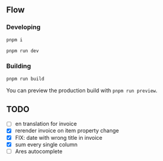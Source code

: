 ## Flow

### Developing

```bash
pnpm i
```

```bash
pnpm run dev
```

### Building

```bash
pnpm run build
```

You can preview the production build with `pnpm run preview`.

## TODO
- [ ] en translation for invoice
- [x] rerender invoice on item property change
- [x] FIX: date with wrong title in invoice
- [x] sum every single column
- [ ] Ares autocomplete